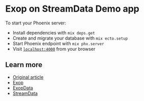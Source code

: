 # Exop on StreamData Demo app

To start your Phoenix server:

  * Install dependencies with `mix deps.get`
  * Create and migrate your database with `mix ecto.setup`
  * Start Phoenix endpoint with `mix phx.server`
  * Visit [`localhost:4000`](http://localhost:4000) from your browser

## Learn more

  * [Original article](https://medium.com/@andreichernykh/https-medium-com-andreichernykh-exop-on-streamdata-75a2115d150d)
  * [Exop](https://github.com/madeinussr/exop)
  * [ExopData](https://github.com/madeinussr/exop_data)
  * [StreamData](https://github.com/whatyouhide/stream_data)
